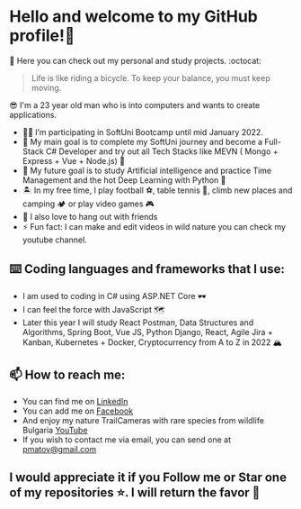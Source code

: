 # Hello and welcome to my GitHub profile!👋

:eyes: Here you can check out my personal and study projects. :octocat: 

>Life is like riding a bicycle. To keep your balance, you must keep moving.

:sunglasses: I'm a 23 year old man who is into computers and wants to create applications. 

- 👨‍🎓 I’m participating in SoftUni Bootcamp until mid January 2022.
- 🎯 My main goal is to complete my SoftUni journey and become a Full-Stack C# Developer and try out all Tech Stacks like MEVN ( Mongo + Express + Vue + Node.js) :pancakes:
- 💼 My future goal is to study Artificial intelligence and practice Time Management and the hot Deep Learning with Python :snake:
- 🏝️ In my free time, I play football ⚽, table tennis 🏓, climb new places and camping :camping: or play video games 🎮 
- 🥳 I also love to hang out with friends
- ⚡ Fun fact: I can make and edit videos in wild nature you can check my youtube channel.

##  ⌨️ Coding languages and frameworks that I use:
- I am used to coding in C# using ASP.NET Core 🕶️
- I can feel the force with JavaScript :world_map:
- Later this year I will study React Postman, Data Structures and Algorithms, Spring Boot, Vue JS, Python Django, React, Agile Jira + Kanban, Kubernetes + Docker, Cryptocurrency from A to Z in 2022 :mountain_snow:

## 📫  How to reach me:

- You can find me on [LinkedIn](https://www.linkedin.com/in/peter-matov-5b7166227/)
- You can add me on [Facebook](https://www.facebook.com/pmatov/)
- And enjoy my nature TrailCameras with rare species from wildlife Bulgaria [YouTube](https://www.youtube.com/channel/UCV3HPMkEF6SsOOJnji2i7kA)
- If you wish to contact me via email, you can send one at pmatov@gmail.com

## I would appreciate it if you Follow me or Star one of my repositories ⭐. I will return the favor 🤞
